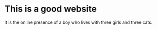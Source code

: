 # This is a good website

It is the online presence of a boy who lives with three girls and three cats.
